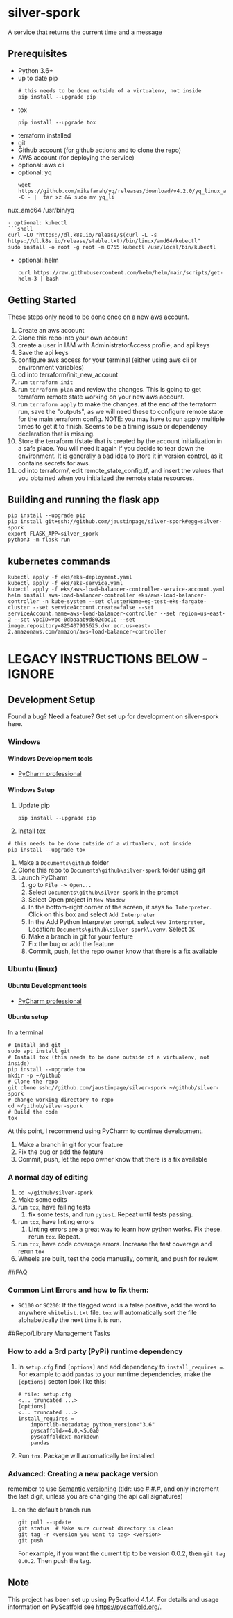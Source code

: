# silver-spork

A service that returns the current time and a message

## Prerequisites

- Python 3.6+
- up to date pip
  ```shell
  # this needs to be done outside of a virtualenv, not inside
  pip install --upgrade pip
  ```
- tox
  ```shell
  pip install --upgrade tox
  ```
- terraform installed
- git
- Github account (for github actions and to clone the repo)
- AWS account (for deploying the service)
- optional: aws cli
- optional: yq
  ```shell
  wget https://github.com/mikefarah/yq/releases/download/v4.2.0/yq_linux_amd64.tar.gz -O - |  tar xz && sudo mv yq_li
nux_amd64 /usr/bin/yq
  ```
- optional: kubectl
  ```shell
  curl -LO "https://dl.k8s.io/release/$(curl -L -s https://dl.k8s.io/release/stable.txt)/bin/linux/amd64/kubectl"
  sudo install -o root -g root -m 0755 kubectl /usr/local/bin/kubectl
  ```
- optional: helm
  ```shell
  curl https://raw.githubusercontent.com/helm/helm/main/scripts/get-helm-3 | bash
  ```

## Getting Started

These steps only need to be done once on a new aws account.

1. Create an aws account
1. Clone this repo into your own account
1. create a user in IAM with AdministratorAccess profile, and api keys
1. Save the api keys
1. configure aws access for your terminal (either using aws cli or environment variables)
1. cd into terraform/init_new_account
1. run `terraform init` 
1. run `terraform plan` and review the changes. This is going to get terraform remote state working on your new aws account.
1. run `terraform apply` to make the changes. at the end of the terraform run, save the "outputs", as we will need these to configure remote state for the main terraform config. NOTE: you may have to run apply multiple times to get it to finish. Seems to be a timing issue or dependency declaration that is missing.
1. Store the terraform.tfstate that is created by the account initialization in a safe place. You will need it again if you decide to tear down the environment. It is generally a bad idea to store it in version control, as it contains secrets for aws. 
1. cd into terraform/, edit remote_state_config.tf, and insert the values that you obtained when you initialized the remote state resources.


## Building and running the flask app
```shell
pip install --upgrade pip
pip install git+ssh://github.com/jaustinpage/silver-spork#egg=silver-spork
export FLASK_APP=silver_spork
python3 -m flask run 
```

## kubernetes commands
```shell
kubectl apply -f eks/eks-deployment.yaml
kubectl apply -f eks/eks-service.yaml
kubectl apply -f eks/aws-load-balancer-controller-service-account.yaml
helm install aws-load-balancer-controller eks/aws-load-balancer-controller -n kube-system --set clusterName=eg-test-eks-fargate-cluster --set serviceAccount.create=false --set serviceAccount.name=aws-load-balancer-controller --set region=us-east-2 --set vpcID=vpc-0dbaaab9d802cbc1c --set image.repository=825407915625.dkr.ecr.us-east-2.amazonaws.com/amazon/aws-load-balancer-controller

```


# LEGACY INSTRUCTIONS BELOW - IGNORE

## Development Setup

Found a bug? Need a feature? Get set up for development on silver-spork here.

### Windows

#### Windows Development tools

- [PyCharm professional](https://www.jetbrains.com/pycharm/)

#### Windows Setup

1. Update pip
   ```shell
   pip install --upgrade pip
   ```
1. Install tox

```shell
# this needs to be done outside of a virtualenv, not inside
pip install --upgrade tox
```

1. Make a `Documents\github` folder
1. Clone this repo to `Documents\github\silver-spork` folder using git
1. Launch PyCharm
   1. go to `File -> Open...`
   1. Select `Documents\github\silver-spork` in the prompt
   1. Select Open project in `New Window`
   1. In the bottom-right corner of the screen, it says `No Interpreter`. Click on this
      box and select `Add Interpreter`
   1. In the Add Python Interpreter prompt, select `New Interpreter`, Location:
      `Documents\github\silver-spork\.venv`. Select `OK`
   1. Make a branch in git for your feature
   1. Fix the bug or add the feature
   1. Commit, push, let the repo owner know that there is a fix available

### Ubuntu (linux)

#### Ubuntu Development tools

- [PyCharm professional](https://www.jetbrains.com/pycharm/)

#### Ubuntu setup

In a terminal

```shell
# Install and git
sudo apt install git
# Install tox (this needs to be done outside of a virtualenv, not inside)
pip install --upgrade tox
mkdir -p ~/github
# Clone the repo
git clone ssh://github.com/jaustinpage/silver-spork ~/github/silver-spork
# change working directory to repo
cd ~/github/silver-spork
# Build the code
tox
```

At this point, I recommend using PyCharm to continue development.

1. Make a branch in git for your feature
1. Fix the bug or add the feature
1. Commit, push, let the repo owner know that there is a fix available

### A normal day of editing

1. `cd ~/github/silver-spork`
1. Make some edits
1. run `tox`, have failing tests
   1. fix some tests, and run `pytest`. Repeat until tests passing.
1. run `tox`, have linting errors
   1. Linting errors are a great way to learn how python works. Fix these. rerun `tox`.
      Repeat.
1. run `tox`, have code coverage errors. Increase the test coverage and rerun `tox`
1. Wheels are built, test the code manually, commit, and push for review.

##FAQ

### Common Lint Errors and how to fix them:

- `SC100` or `SC200`: If the flagged word is a false positive, add the word to anywhere
  `whitelist.txt` file. `tox` will automatically sort the file alphabetically the next
  time it is run.

##Repo/Library Management Tasks


### How to add a 3rd party (PyPi) runtime dependency

1. In `setup.cfg` find `[options]` and add dependency to `install_requires =`. For
   example to add `pandas` to your runtime dependencies, make the `[options]` secton
   look like this:
   ```shell
   # file: setup.cfg
   <... truncated ...>
   [options]
   <... truncated ...>
   install_requires =
       importlib-metadata; python_version<"3.6"
       pyscaffold>=4.0,<5.0a0
       pyscaffoldext-markdown
       pandas
   ```
1. Run `tox`. Package will automatically be installed.

### Advanced: Creating a new package version

remember to use [Semantic versioning](https://www.python.org/dev/peps/pep-0440/) (tldr:
use #.#.#, and only increment the last digit, unless you are changing the api call
signatures)

1. on the default branch run

   ```shell
   git pull --update
   git status  # Make sure current directory is clean
   git tag -r <version you want to tag> <version>
   git push
   ```

   For example, if you want the current tip to be version 0.0.2, then `git tag 0.0.2`.
   Then push the tag.


<!-- pyscaffold-notes -->

## Note

This project has been set up using PyScaffold 4.1.4. For details and usage information
on PyScaffold see https://pyscaffold.org/.

```
```
